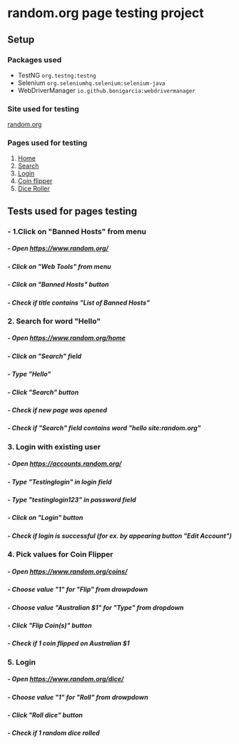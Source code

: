# random.org page testing project

## Setup
### Packages used
- TestNG `org.testng:testng`
- Selenium `org.seleniumhq.selenium:selenium-java`
- WebDriverManager `io.github.bonigarcia:webdrivermanager`

### Site used for testing
[random.org](https://www.random.org/)

### Pages used for testing
1. [Home](https://www.random.org/)
2. [Search](https://www.random.org/home)
3. [Login](https://accounts.random.org/)
4. [Coin flipper](https://www.random.org/coins/)
5. [Dice Roller](https://www.random.org/dice/)

## Tests used for pages testing

### - 1.Click on "Banned Hosts" from menu
##### - Open https://www.random.org/
##### - Click on "Web Tools" from menu
##### - Click on "Banned Hosts" button
##### - Check if title contains "List of Banned Hosts"

### 2. Search for word "Hello"
##### - Open https://www.random.org/home
##### - Click on "Search" field
##### - Type "Hello"
##### - Click "Search" button
##### - Check if new page was opened
##### - Check if "Search" field contains word "hello site:random.org"

### 3. Login with existing user
##### - Open  https://accounts.random.org/
##### - Type "Testinglogin" in login field
##### - Type "testinglogin123" in password field
##### - Click on "Login" button
##### - Check if login is successful (for ex. by appearing button "Edit Account")


### 4. Pick values for Coin Flipper
##### - Open https://www.random.org/coins/
##### - Choose value "1" for "Flip" from drowpdown
##### - Choose value "Australian $1" for "Type" from dropdown
##### - Click  "Flip Coin(s)" button
##### - Check if 1 coin flipped on Australian $1

### 5. Login
##### - Open https://www.random.org/dice/
##### - Choose value "1" for "Roll" from drowpdown
##### - Click  "Roll dice" button
##### - Check if 1 random dice rolled


